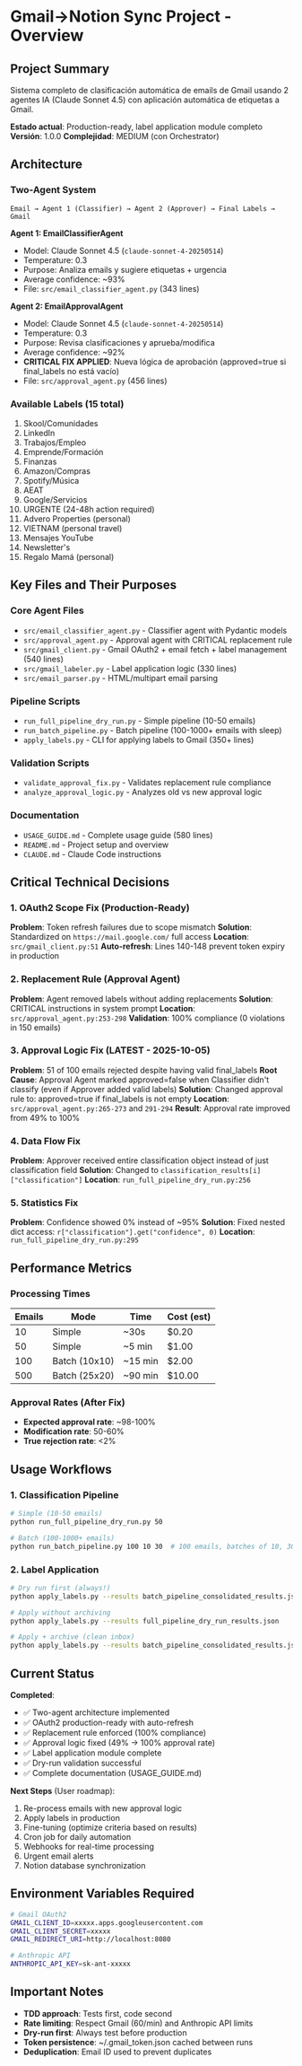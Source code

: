 # Gmail→Notion Sync Project - Overview

## Project Summary

Sistema completo de clasificación automática de emails de Gmail usando 2 agentes IA (Claude Sonnet 4.5) con aplicación automática de etiquetas a Gmail.

**Estado actual**: Production-ready, label application module completo
**Versión**: 1.0.0
**Complejidad**: MEDIUM (con Orchestrator)

## Architecture

### Two-Agent System

```
Email → Agent 1 (Classifier) → Agent 2 (Approver) → Final Labels → Gmail
```

**Agent 1: EmailClassifierAgent**

- Model: Claude Sonnet 4.5 (`claude-sonnet-4-20250514`)
- Temperature: 0.3
- Purpose: Analiza emails y sugiere etiquetas + urgencia
- Average confidence: ~93%
- File: `src/email_classifier_agent.py` (343 lines)

**Agent 2: EmailApprovalAgent**

- Model: Claude Sonnet 4.5 (`claude-sonnet-4-20250514`)
- Temperature: 0.3
- Purpose: Revisa clasificaciones y aprueba/modifica
- Average confidence: ~92%
- **CRITICAL FIX APPLIED**: Nueva lógica de aprobación (approved=true si final_labels no está vacío)
- File: `src/approval_agent.py` (456 lines)

### Available Labels (15 total)

1. Skool/Comunidades
2. LinkedIn
3. Trabajos/Empleo
4. Emprende/Formación
5. Finanzas
6. Amazon/Compras
7. Spotify/Música
8. AEAT
9. Google/Servicios
10. URGENTE (24-48h action required)
11. Advero Properties (personal)
12. VIETNAM (personal travel)
13. Mensajes YouTube
14. Newsletter's
15. Regalo Mamá (personal)

## Key Files and Their Purposes

### Core Agent Files

- `src/email_classifier_agent.py` - Classifier agent with Pydantic models
- `src/approval_agent.py` - Approval agent with CRITICAL replacement rule
- `src/gmail_client.py` - Gmail OAuth2 + email fetch + label management (540 lines)
- `src/gmail_labeler.py` - Label application logic (330 lines)
- `src/email_parser.py` - HTML/multipart email parsing

### Pipeline Scripts

- `run_full_pipeline_dry_run.py` - Simple pipeline (10-50 emails)
- `run_batch_pipeline.py` - Batch pipeline (100-1000+ emails with sleep)
- `apply_labels.py` - CLI for applying labels to Gmail (350+ lines)

### Validation Scripts

- `validate_approval_fix.py` - Validates replacement rule compliance
- `analyze_approval_logic.py` - Analyzes old vs new approval logic

### Documentation

- `USAGE_GUIDE.md` - Complete usage guide (580 lines)
- `README.md` - Project setup and overview
- `CLAUDE.md` - Claude Code instructions

## Critical Technical Decisions

### 1. OAuth2 Scope Fix (Production-Ready)

**Problem**: Token refresh failures due to scope mismatch
**Solution**: Standardized on `https://mail.google.com/` full access
**Location**: `src/gmail_client.py:51`
**Auto-refresh**: Lines 140-148 prevent token expiry in production

### 2. Replacement Rule (Approval Agent)

**Problem**: Agent removed labels without adding replacements
**Solution**: CRITICAL instructions in system prompt
**Location**: `src/approval_agent.py:253-298`
**Validation**: 100% compliance (0 violations in 150 emails)

### 3. Approval Logic Fix (LATEST - 2025-10-05)

**Problem**: 51 of 100 emails rejected despite having valid final_labels
**Root Cause**: Approval Agent marked approved=false when Classifier didn't classify (even if Approver added valid labels)
**Solution**: Changed approval rule to: approved=true if final_labels is not empty
**Location**: `src/approval_agent.py:265-273` and `291-294`
**Result**: Approval rate improved from 49% to 100%

### 4. Data Flow Fix

**Problem**: Approver received entire classification object instead of just classification field
**Solution**: Changed to `classification_results[i]["classification"]`
**Location**: `run_full_pipeline_dry_run.py:256`

### 5. Statistics Fix

**Problem**: Confidence showed 0% instead of ~95%
**Solution**: Fixed nested dict access: `r["classification"].get("confidence", 0)`
**Location**: `run_full_pipeline_dry_run.py:295`

## Performance Metrics

### Processing Times

| Emails | Mode          | Time    | Cost (est) |
| ------ | ------------- | ------- | ---------- |
| 10     | Simple        | ~30s    | $0.20      |
| 50     | Simple        | ~5 min  | $1.00      |
| 100    | Batch (10x10) | ~15 min | $2.00      |
| 500    | Batch (25x20) | ~90 min | $10.00     |

### Approval Rates (After Fix)

- **Expected approval rate**: ~98-100%
- **Modification rate**: 50-60%
- **True rejection rate**: <2%

## Usage Workflows

### 1. Classification Pipeline

```bash
# Simple (10-50 emails)
python run_full_pipeline_dry_run.py 50

# Batch (100-1000+ emails)
python run_batch_pipeline.py 100 10 30  # 100 emails, batches of 10, 30s sleep
```

### 2. Label Application

```bash
# Dry run first (always!)
python apply_labels.py --results batch_pipeline_consolidated_results.json --archive --dry-run

# Apply without archiving
python apply_labels.py --results full_pipeline_dry_run_results.json

# Apply + archive (clean inbox)
python apply_labels.py --results batch_pipeline_consolidated_results.json --archive
```

## Current Status

**Completed**:

- ✅ Two-agent architecture implemented
- ✅ OAuth2 production-ready with auto-refresh
- ✅ Replacement rule enforced (100% compliance)
- ✅ Approval logic fixed (49% → 100% approval rate)
- ✅ Label application module complete
- ✅ Dry-run validation successful
- ✅ Complete documentation (USAGE_GUIDE.md)

**Next Steps** (User roadmap):

1. Re-process emails with new approval logic
2. Apply labels in production
3. Fine-tuning (optimize criteria based on results)
4. Cron job for daily automation
5. Webhooks for real-time processing
6. Urgent email alerts
7. Notion database synchronization

## Environment Variables Required

```bash
# Gmail OAuth2
GMAIL_CLIENT_ID=xxxxx.apps.googleusercontent.com
GMAIL_CLIENT_SECRET=xxxxx
GMAIL_REDIRECT_URI=http://localhost:8080

# Anthropic API
ANTHROPIC_API_KEY=sk-ant-xxxxx
```

## Important Notes

- **TDD approach**: Tests first, code second
- **Rate limiting**: Respect Gmail (60/min) and Anthropic API limits
- **Dry-run first**: Always test before production
- **Token persistence**: ~/.gmail_token.json cached between runs
- **Deduplication**: Email ID used to prevent duplicates
